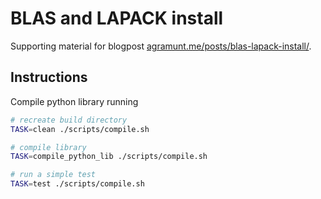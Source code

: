 # BLAS and LAPACK install

Supporting material for blogpost [agramunt.me/posts/blas-lapack-install/](https://agramunt.me/posts/cpp-python-extension/).

## Instructions

Compile python library running

```bash
# recreate build directory
TASK=clean ./scripts/compile.sh

# compile library
TASK=compile_python_lib ./scripts/compile.sh

# run a simple test
TASK=test ./scripts/compile.sh
```
